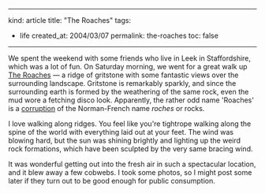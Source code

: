 -----
kind: article
title: "The Roaches"
tags:
- life
created_at: 2004/03/07
permalink: the-roaches
toc: false
-----

<p>We spent the weekend with some friends who live in Leek in Staffordshire, which was a lot of fun. On Saturday morning, we went for a great walk up <a href="http://www.walkingbritain.co.uk/walks/walks6/w288.shtml" title="Walks on the Roaches and Hen Cloud">The Roaches</a> &mdash; a ridge of gritstone with some fantastic views over the surrounding landscape. Gritstone is remarkably sparkly, and since the surrounding earth is formed by the weathering of the same rock, even the mud wore a fetching disco look. Apparently, the rather odd name 'Roaches' is a <a href="http://travel.guardian.co.uk/countries/story/0,7451,424326,00.html" title="Guardian article on the Staffordshire moors">corruption</a> of the Norman-French name <em>roches</em> or rocks.</p>

<p>I love walking along ridges. You feel like you're tightrope walking along the spine of the world with everything laid out at your feet. The wind was blowing hard, but the sun was shining brightly and lighting up the weird rock formations, which have been sculpted by the very same bracing wind.</p>

<p>It was wonderful getting out into the fresh air in such a spectacular location, and it blew away a few cobwebs. I took some photos, so I might post some later if they turn out to be good enough for public consumption.</p>


